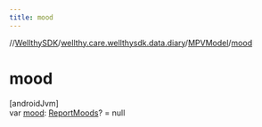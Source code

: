 ```yaml
---
title: mood
---
```

//[WellthySDK](../../../index.html)/[wellthy.care.wellthysdk.data.diary](../index.html)/[MPVModel](index.html)/[mood](mood.html)



# mood



[androidJvm]\
var [mood](mood.html): [ReportMoods](../-report-moods/index.html)? = null




